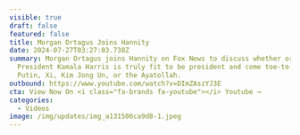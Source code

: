 ```yaml
---
visible: true
draft: false
featured: false
title: Morgan Ortagus Joins Hannity
date: 2024-07-27T03:27:03.738Z
summary: Morgan Ortagus joins Hannity on Fox News to discuss whether or not Vice
  President Kamala Harris is truly fit to be president and come toe-to-toe with
  Putin, Xi, Kim Jong Un, or the Ayatollah.
outbound: https://www.youtube.com/watch?v=DImZAszYJ3E
cta: View Now On <i class="fa-brands fa-youtube"></i> Youtube →
categories:
  - Videos
image: /img/updates/img_a131506ca9d8-1.jpeg
---
```

